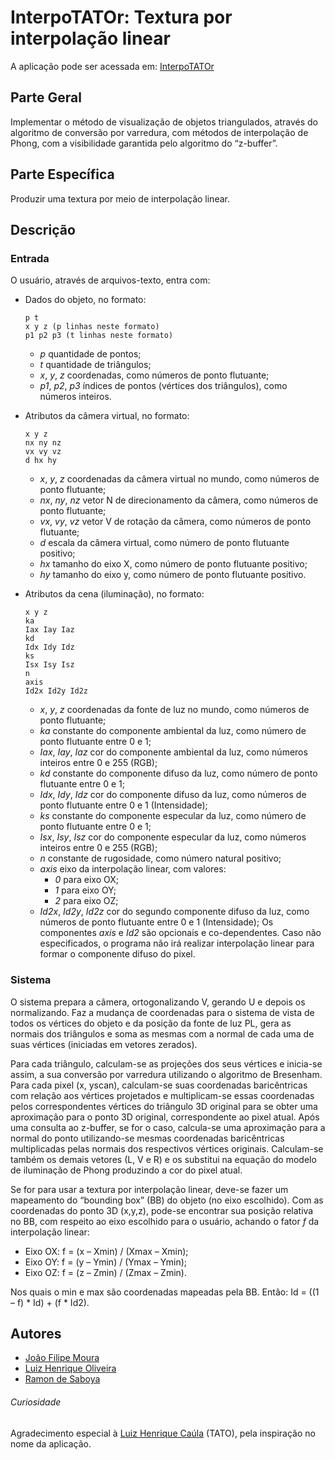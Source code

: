 # InterpoTATOr: Textura por interpolação linear

A aplicação pode ser acessada em: [InterpoTATOr](https://ramonsaboya.github.io/InterpoTATOr/)

## Parte Geral
Implementar o método de visualização de objetos triangulados, através do algoritmo de conversão por varredura, com métodos de interpolação de Phong, com a visibilidade garantida pelo algoritmo do “z-buffer”.

## Parte Específica
Produzir uma textura por meio de interpolação linear. 

## Descrição
### Entrada
O usuário, através de arquivos-texto, entra com:
- Dados do objeto, no formato:
    ```
    p t
    x y z (p linhas neste formato)
    p1 p2 p3 (t linhas neste formato)
    ```
    - *p* quantidade de pontos;
    - *t* quantidade de triângulos;
    - *x*, *y*, *z* coordenadas, como números de ponto flutuante;
    - *p1*, *p2*, *p3* índices de pontos (vértices dos triângulos), como números inteiros.

- Atributos da câmera virtual, no formato:
    ```
    x y z
    nx ny nz
    vx vy vz
    d hx hy
    ```
    - *x*, *y*, *z* coordenadas da câmera virtual no mundo, como números de ponto flutuante;
    - *nx*, *ny*, *nz* vetor N de direcionamento da câmera, como números de ponto flutuante;
    - *vx*, *vy*, *vz* vetor V de rotação da câmera, como números de ponto flutuante;
    - *d* escala da câmera virtual, como número de ponto flutuante positivo;
    - *hx* tamanho do eixo X, como número de ponto flutuante positivo;
    - *hy* tamanho do eixo y, como número de ponto flutuante positivo.

- Atributos da cena (iluminação), no formato:
    ```
    x y z
    ka
    Iax Iay Iaz
    kd
    Idx Idy Idz
    ks
    Isx Isy Isz
    n
    axis
    Id2x Id2y Id2z
    ```
    - *x*, *y*, *z* coordenadas da fonte de luz no mundo, como números de ponto flutuante;
    - *ka* constante do componente ambiental da luz, como número de ponto flutuante entre 0 e 1;
    - *Iax*, *Iay*, *Iaz* cor do componente ambiental da luz, como números inteiros entre 0 e 255 (RGB);
    - *kd* constante do componente difuso da luz, como número de ponto flutuante entre 0 e 1;
    - *Idx*, *Idy*, *Idz* cor do componente difuso da luz, como números de ponto flutuante entre 0 e 1 (Intensidade);
    - *ks* constante do componente especular da luz, como número de ponto flutuante entre 0 e 1;
    - *Isx*, *Isy*, *Isz* cor do componente especular da luz, como números inteiros entre 0 e 255 (RGB);
    - *n* constante de rugosidade, como número natural positivo;
    - *axis* eixo da interpolação linear, com valores:
        - *0* para eixo OX;
        - *1* para eixo OY;
        - *2* para eixo OZ;
    - *Id2x*, *Id2y*, *Id2z* cor do segundo componente difuso da luz, como números de ponto flutuante entre 0 e 1 (Intensidade);
    Os componentes *axis* e *Id2* são opcionais e co-dependentes. Caso não especificados, o programa não irá realizar interpolação linear para formar o componente difuso do pixel.

### Sistema
O sistema prepara a câmera, ortogonalizando V, gerando U e depois os normalizando. Faz a mudança de coordenadas para o sistema de vista de todos os vértices do objeto e da posição da fonte de luz PL, gera as normais dos triângulos e soma as mesmas com a normal de cada uma de suas vértices (iniciadas em vetores zerados). 

Para cada triângulo, calculam-se as projeções dos seus vértices e inicia-se assim, a sua conversão por varredura utilizando o algoritmo de Bresenham. Para cada pixel (x, yscan), calculam-se suas coordenadas baricêntricas com relação aos vértices projetados e multiplicam-se essas coordenadas pelos correspondentes vértices do triângulo 3D original para se obter uma aproximação para o ponto 3D original, correspondente ao pixel atual. Após uma consulta ao z-buffer, se for o caso, calcula-se uma aproximação para a normal do ponto utilizando-se mesmas coordenadas baricêntricas multiplicadas pelas normais dos respectivos vértices originais. Calculam-se também os demais vetores (L, V e R) e os substitui na equação do modelo de iluminação de Phong produzindo a cor do pixel atual.

Se for para usar a textura por interpolação linear, deve-se fazer um mapeamento do “bounding box” (BB) do objeto (no eixo escolhido). Com as coordenadas do ponto 3D (x,y,z), pode-se encontrar sua posição relativa no BB, com respeito ao eixo escolhido para o usuário, achando o fator *f* da interpolação linear: 
- Eixo OX: f = (x – Xmin) / (Xmax – Xmin);
- Eixo OY: f = (y – Ymin) / (Ymax – Ymin);
- Eixo OZ: f = (z – Zmin) / (Zmax – Zmin).

Nos quais o min e max são coordenadas mapeadas pela BB. Então: Id = ((1 – f) * Id) + (f * Id2).

## Autores
- [João Filipe Moura](https://github.com/jfmrm)
- [Luiz Henrique Oliveira](https://github.com/lhsgo)
- [Ramon de Saboya](https://github.com/RamonSaboya)



###### Curiosidade
Agradecimento especial à [Luiz Henrique Caúla](https://github.com/hcaula) (TATO), pela inspiração no nome da aplicação.
